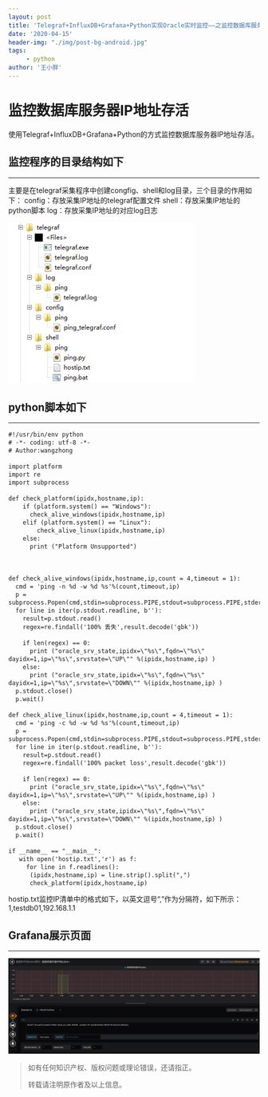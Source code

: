 ```yaml
---
layout: post
title: 'Telegraf+InfluxDB+Grafana+Python实现Oracle实时监控——之监控数据库服务器IP地址存活'
date: '2020-04-15'
header-img: "./img/post-bg-android.jpg"
tags:
     - python
author: '王小胖'
---
```


# 监控数据库服务器IP地址存活
使用Telegraf+InfluxDB+Grafana+Python的方式监控数据库服务器IP地址存活。

## 监控程序的目录结构如下
----
主要是在telegraf采集程序中创建congfig、shell和log目录，三个目录的作用如下：
config：存放采集IP地址的telegraf配置文件
shell：存放采集IP地址的python脚本
log：存放采集IP地址的对应log日志

![image](./img/2020-04-15-python-monitorip/monitorip_1.png)

## python脚本如下
----
```
#!/usr/bin/env python
# -*- coding: utf-8 -*-
# Author:wangzhong
 
import platform
import re
import subprocess

def check_platform(ipidx,hostname,ip):
	if (platform.system() == "Windows"):
	  check_alive_windows(ipidx,hostname,ip)
	elif (platform.system() == "Linux"):
		check_alive_linux(ipidx,hostname,ip)
	else:
	  print ("Platform Unsupported")
	  	


def check_alive_windows(ipidx,hostname,ip,count = 4,timeout = 1):
  cmd = 'ping -n %d -w %d %s'%(count,timeout,ip)
  p = subprocess.Popen(cmd,stdin=subprocess.PIPE,stdout=subprocess.PIPE,stderr=subprocess.PIPE,bufsize=1)
  for line in iter(p.stdout.readline, b''):
    result=p.stdout.read()
    regex=re.findall('100% 丢失',result.decode('gbk'))
    
    if len(regex) == 0:
      print ("oracle_srv_state,ipidx=\"%s\",fqdn=\"%s\" dayidx=1,ip=\"%s\",srvstate=\"UP\"" %(ipidx,hostname,ip) ) 
    else:
      print ("oracle_srv_state,ipidx=\"%s\",fqdn=\"%s\" dayidx=1,ip=\"%s\",srvstate=\"DOWN\"" %(ipidx,hostname,ip) ) 
  p.stdout.close()
  p.wait()

def check_alive_linux(ipidx,hostname,ip,count = 4,timeout = 1):
  cmd = 'ping -c %d -w %d %s'%(count,timeout,ip)
  p = subprocess.Popen(cmd,stdin=subprocess.PIPE,stdout=subprocess.PIPE,stderr=subprocess.PIPE,bufsize=1)
  for line in iter(p.stdout.readline, b''):
    result=p.stdout.read()
    regex=re.findall('100% packet loss',result.decode('gbk'))
    
    if len(regex) == 0:
      print ("oracle_srv_state,ipidx=\"%s\",fqdn=\"%s\" dayidx=1,ip=\"%s\",srvstate=\"UP\"" %(ipidx,hostname,ip) ) 
    else:
      print ("oracle_srv_state,ipidx=\"%s\",fqdn=\"%s\" dayidx=1,ip=\"%s\",srvstate=\"DOWN\"" %(ipidx,hostname,ip) ) 
  p.stdout.close()
  p.wait()

if __name__ == "__main__":
   with open('hostip.txt','r') as f:
     for line in f.readlines():
      (ipidx,hostname,ip) = line.strip().split(",")
      check_platform(ipidx,hostname,ip)

```
hostip.txt监控IP清单中的格式如下，以英文逗号“,”作为分隔符，如下所示：
1,testdb01,192.168.1.1

## Grafana展示页面
----
![image](./img/2020-04-15-python-monitorip/monitorip_2.png)

> 如有任何知识产权、版权问题或理论错误，还请指正。
>
> 转载请注明原作者及以上信息。
